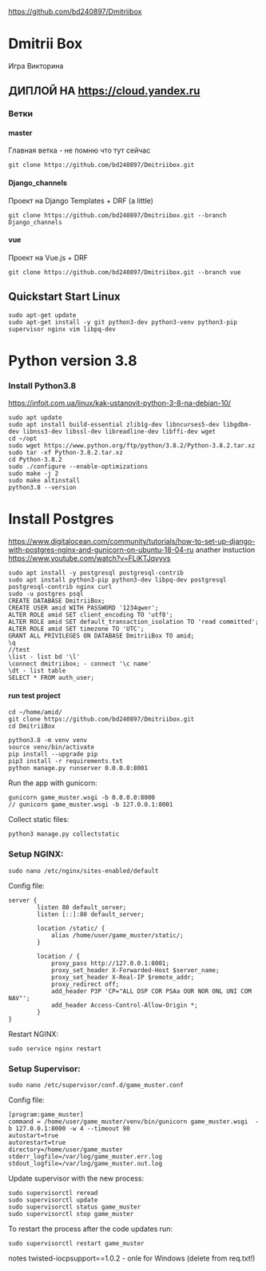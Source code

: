 https://github.com/bd240897/Dmitriibox

# Dmitrii Box

Игра Викторина

## ДИПЛОЙ НА https://cloud.yandex.ru

### Ветки

#### master
Главная ветка - не помню что тут сейчас

    git clone https://github.com/bd240897/Dmitriibox.git 

#### Django_channels
Проект на Django Templates + DRF (a little)

    git clone https://github.com/bd240897/Dmitriibox.git --branch Django_channels

#### vue
Проект на Vue.js + DRF

    git clone https://github.com/bd240897/Dmitriibox.git --branch vue

## Quickstart Start Linux
    sudo apt-get update
    sudo apt-get install -y git python3-dev python3-venv python3-pip supervisor nginx vim libpq-dev

# Python version 3.8
### Install Python3.8
https://infoit.com.ua/linux/kak-ustanovit-python-3-8-na-debian-10/

    sudo apt update
    sudo apt install build-essential zlib1g-dev libncurses5-dev libgdbm-dev libnss3-dev libssl-dev libreadline-dev libffi-dev wget
    cd ~/opt
    sudo wget https://www.python.org/ftp/python/3.8.2/Python-3.8.2.tar.xz
    sudo tar -xf Python-3.8.2.tar.xz
    cd Python-3.8.2
    sudo ./configure --enable-optimizations
    sudo make -j 2
    sudo make altinstall
    python3.8 --version

# Install Postgres
https://www.digitalocean.com/community/tutorials/how-to-set-up-django-with-postgres-nginx-and-gunicorn-on-ubuntu-18-04-ru
anather instuction
https://www.youtube.com/watch?v=FLiKTJqyyvs

    sudo apt install -y postgresql postgresql-contrib
    sudo apt install python3-pip python3-dev libpq-dev postgresql postgresql-contrib nginx curl
    sudo -u postgres psql
    CREATE DATABASE DmitriiBox;
    CREATE USER amid WITH PASSWORD '1234qwer';
    ALTER ROLE amid SET client_encoding TO 'utf8';
    ALTER ROLE amid SET default_transaction_isolation TO 'read committed';
    ALTER ROLE amid SET timezone TO 'UTC';
    GRANT ALL PRIVILEGES ON DATABASE DmitriiBox TO amid;
    \q
    //test
    \list - list bd '\l'
    \connect dmitriibox; - connect '\c name'
    \dt - list table
    SELECT * FROM auth_user;


#### run test project
    cd ~/home/amid/
    git clone https://github.com/bd240897/Dmitriibox.git 
    cd DmitriiBox

    python3.8 -m venv venv   
    source venv/bin/activate
    pip install --upgrade pip
    pip3 install -r requirements.txt
    python manage.py runserver 0.0.0.0:8001

Run the app with gunicorn:

    gunicorn game_muster.wsgi -b 0.0.0.0:8000
    // gunicorn game_muster.wsgi -b 127.0.0.1:8001

Collect static files:

    python3 manage.py collectstatic 

### Setup NGINX:

    sudo nano /etc/nginx/sites-enabled/default
    
Config file:

    server {
            listen 80 default_server;
            listen [::]:80 default_server;

            location /static/ {
                alias /home/user/game_muster/static/; 
            }

            location / {
                proxy_pass http://127.0.0.1:8001;
                proxy_set_header X-Forwarded-Host $server_name;
                proxy_set_header X-Real-IP $remote_addr;
                proxy_redirect off;
                add_header P3P 'CP="ALL DSP COR PSAa OUR NOR ONL UNI COM NAV"';
                add_header Access-Control-Allow-Origin *;
            }
    }
    
Restart NGINX:
    
    sudo service nginx restart
    
    
### Setup Supervisor:

    sudo nano /etc/supervisor/conf.d/game_muster.conf

Config file:
    
    [program:game_muster]
    command = /home/user/game_muster/venv/bin/gunicorn game_muster.wsgi  -b 127.0.0.1:8000 -w 4 --timeout 90
    autostart=true
    autorestart=true
    directory=/home/user/game_muster 
    stderr_logfile=/var/log/game_muster.err.log
    stdout_logfile=/var/log/game_muster.out.log
    
Update supervisor with the new process:
    
    sudo supervisorctl reread
    sudo supervisorctl update
    sudo supervisorctl status game_muster
    sudo supervisorctl stop game_muster
    
To restart the process after the code updates run:

    sudo supervisorctl restart game_muster

notes
    twisted-iocpsupport==1.0.2 - onle for Windows (delete from req.txt!)

 
